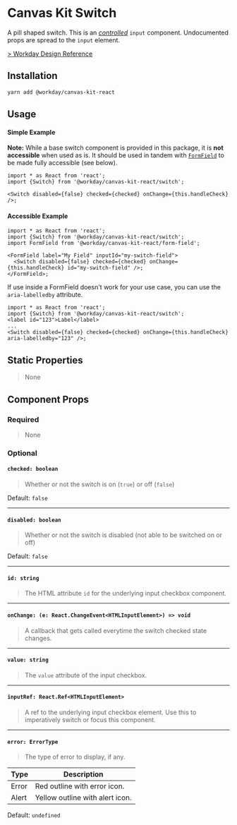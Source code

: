 # Canvas Kit Switch

A pill shaped switch. This is an
[_controlled_](https://reactjs.org/docs/forms.html#controlled-components) `input` component.
Undocumented props are spread to the `input` element.

[> Workday Design Reference](https://design.workday.com/components/inputs/switch)

## Installation

```sh
yarn add @workday/canvas-kit-react
```

## Usage

#### Simple Example

**Note:** While a base switch component is provided in this package, it is **not accessible** when
used as is. It should be used in tandem with [`FormField`](../../form-field/react) to be made fully
accessible (see below).

```tsx
import * as React from 'react';
import {Switch} from '@workday/canvas-kit-react/switch';

<Switch disabled={false} checked={checked} onChange={this.handleCheck} />;
```

#### Accessible Example

```tsx
import * as React from 'react';
import {Switch} from '@workday/canvas-kit-react/switch';
import FormField from '@workday/canvas-kit-react/form-field';

<FormField label="My Field" inputId="my-switch-field">
  <Switch disabled={false} checked={checked} onChange={this.handleCheck} id="my-switch-field" />;
</FormField>;
```

If use inside a FormField doesn't work for your use case, you can use the `aria-labelledby`
attribute.

```tsx
import * as React from 'react';
import {Switch} from '@workday/canvas-kit-react/switch';
<label id="123">Label</label>
...
<Switch disabled={false} checked={checked} onChange={this.handleCheck} aria-labelledby="123" />;
```

## Static Properties

> None

## Component Props

### Required

> None

### Optional

#### `checked: boolean`

> Whether or not the switch is on (`true`) or off (`false`)

Default: `false`

---

#### `disabled: boolean`

> Whether or not the switch is disabled (not able to be switched on or off)

Default: `false`

---

#### `id: string`

> The HTML attribute `id` for the underlying input checkbox component.

---

#### `onChange: (e: React.ChangeEvent<HTMLInputElement>) => void`

> A callback that gets called everytime the switch checked state changes.

---

#### `value: string`

> The `value` attribute of the input checkbox.

---

#### `inputRef: React.Ref<HTMLInputElement>`

> A ref to the underlying input checkbox element. Use this to imperatively switch or focus this
> component.

---

#### `error: ErrorType`

> The type of error to display, if any.

| Type  | Description                     |
| ----- | ------------------------------- |
| Error | Red outline with error icon.    |
| Alert | Yellow outline with alert icon. |

Default: `undefined`
